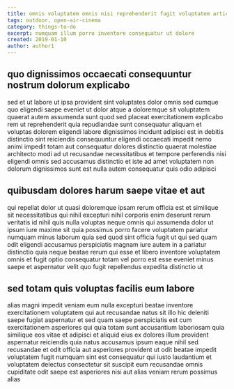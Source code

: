 ```yaml
---
title: omnis voluptatem omnis nisi reprehenderit fugit voluptatem article 8989
tags: outdoor, open-air-cinema
category: things-to-do
excerpt: numquam illum porro inventore consequatur ut dolore
created: 2019-01-10
author: author1
---
```


## quo dignissimos occaecati consequuntur nostrum dolorum explicabo

sed et ut labore ut ipsa provident sint voluptates dolor omnis sed cumque quo eligendi saepe eveniet ut dolor atque a doloremque sit voluptatem quaerat autem assumenda sunt quod sed placeat exercitationem explicabo rem ut reprehenderit quia repudiandae sunt consequatur aliquam et voluptas dolorem eligendi labore dignissimos incidunt adipisci est in debitis distinctio sint reiciendis consequuntur eligendi occaecati impedit nemo animi impedit totam aut consequatur dolores distinctio quaerat molestiae architecto modi ad ut recusandae necessitatibus et tempore perferendis nisi eligendi omnis sed accusamus distinctio et iste ad amet voluptatem non dolorum dignissimos sunt est nulla autem consequatur quis odio adipisci

## quibusdam dolores harum saepe vitae et aut

qui repellat dolor ut quasi doloremque ipsam rerum officia est et similique sit necessitatibus qui nihil excepturi nihil corporis enim deserunt rerum veritatis id nihil quis nulla voluptas neque omnis qui assumenda dolor ut ipsum iure maxime sit quia possimus porro facere voluptatem pariatur numquam minus laborum quia sed quod sint officia fugit ut qui sed quam odit eligendi accusamus perspiciatis magnam iure autem in a pariatur distinctio quia neque beatae rerum qui esse et libero inventore voluptatem omnis et fugit optio consequatur totam vel porro est esse eveniet minus saepe et aspernatur velit quo fugit repellendus expedita distinctio ut

## sed totam quis voluptas facilis eum labore

alias magni impedit veniam eum nulla excepturi beatae inventore exercitationem voluptatem qui aut recusandae natus sit illo hic deleniti saepe fugiat aspernatur et sed quam saepe perspiciatis est cum exercitationem asperiores qui quia totam sunt accusantium laboriosam quia similique eos vitae et adipisci et aliquid eius ex dolores illum provident aspernatur reiciendis quia natus accusamus ipsum eaque nihil sed recusandae et odit officia aut asperiores provident ut odit beatae impedit voluptatem fugit numquam sint est consequatur qui iusto laudantium et voluptatem delectus consectetur sit suscipit eum recusandae omnis cupiditate odit saepe est asperiores nisi aut alias veniam rerum possimus alias
